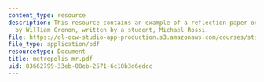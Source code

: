 ```yaml
---
content_type: resource
description: This resource contains an example of a reflection paper on Nature's Metropolis
  by William Cronon, written by a student, Michael Rossi.
file: https://ol-ocw-studio-app-production.s3.amazonaws.com/courses/sts-462-social-and-political-implications-of-technology-spring-2006/8366279933eb08eb25716c18b3d6edcc_metropolis_mr.pdf
file_type: application/pdf
resourcetype: Document
title: metropolis_mr.pdf
uid: 83662799-33eb-08eb-2571-6c18b3d6edcc
---
```

